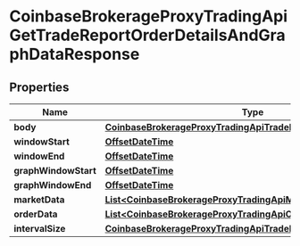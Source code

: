 
# CoinbaseBrokerageProxyTradingApiGetTradeReportOrderDetailsAndGraphDataResponse

## Properties
Name | Type | Description | Notes
------------ | ------------- | ------------- | -------------
**body** | [**CoinbaseBrokerageProxyTradingApiTradeReportOrder**](CoinbaseBrokerageProxyTradingApiTradeReportOrder.md) |  |  [optional]
**windowStart** | [**OffsetDateTime**](OffsetDateTime.md) |  |  [optional]
**windowEnd** | [**OffsetDateTime**](OffsetDateTime.md) |  |  [optional]
**graphWindowStart** | [**OffsetDateTime**](OffsetDateTime.md) |  |  [optional]
**graphWindowEnd** | [**OffsetDateTime**](OffsetDateTime.md) |  |  [optional]
**marketData** | [**List&lt;CoinbaseBrokerageProxyTradingApiMarketTradeIntervalData&gt;**](CoinbaseBrokerageProxyTradingApiMarketTradeIntervalData.md) |  |  [optional]
**orderData** | [**List&lt;CoinbaseBrokerageProxyTradingApiOrderTradeIntervalData&gt;**](CoinbaseBrokerageProxyTradingApiOrderTradeIntervalData.md) |  |  [optional]
**intervalSize** | [**CoinbaseBrokerageProxyTradingApiTradeIntervalSize**](CoinbaseBrokerageProxyTradingApiTradeIntervalSize.md) |  |  [optional]



